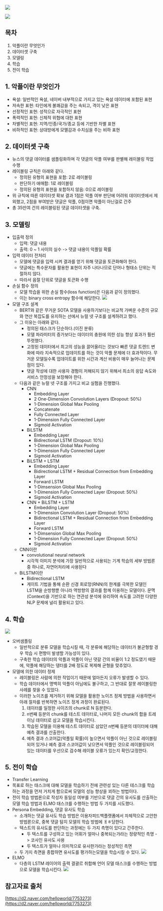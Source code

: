 ![](https://upload.wikimedia.org/wikipedia/commons/thumb/2/23/Naver_Logotype.svg/2560px-Naver_Logotype.svg.png)


![](https://d2.naver.com/content/images/2020/07/f704d100-b70c-11ea-8501-0d897b3eccd4.png)

## 목차
1. 악플이란 무엇인가
2. 데이터셋 구축
3. 모델링
4. 학습
5. 전이 학습

## 1. 악플이란 무엇인가
- 욕설: 일반적인 욕설, 네이버 내부적으로 가지고 있는 욕설 데이터에 포함된 표현
- 저속한 표현: 타인에게 불쾌감을 주는 속되고, 격이 낮은 표현
- 선정적인 표현: 성적으로 자극적인 표현
- 폭력적인 표현: 신체적 위협에 대한 표현
- 차별적인 표현: 지역/인종/국가/종교 등에 기반한 차별 표현
- 비하적인 표현: 상대방에게 모멸감과 수치심을 주는 비하 표현

## 2. 데이터셋 구축
- 뉴스의 댓글 데이터를 샘플링화하며 각 댓글의 악플 여부를 판별해 레이블링 작업 수행
- 레이블링 규칙은 아래와 같다.
    - 정의된 유형의 표현을 포함: 2로 레이블링
    - 판단하기 애매함: 1로 레이블링
    - 정의된 유형의 표현을 포함하지 않음: 0으로 레이블링
- 위 규칙에 따른 데이터셋 확보 결과 1점은 악플 여부 판단에 어려워 데이터셋에서 제외했고, 2점을 부여받은 댓글은 악플, 0점이면 악플이 아닌걸로 간주
- 총 35만여 건의 레이블링된 댓글 데이터셋을 구축.

## 3. 모델링
- 입출력 정의
    - 입력: 댓글 내용
    - 출력: 0 ~ 1 사이의 실수 -> 댓글 내용이 악플일 확률
- 입력 데이터 전처리
    - 모델에 댓글을 입력 시켜 결과를 얻기 위해 댓글을 토큰화해야 한다.
    - 댓글에는 특수문자를 활용한 표현이 자주 나타나므로 단어나 형태소 단위는 적절하지 않다.
    - 따라서 음절 단위로 댓글을 토큰화 수행
- 손실 함수 정의
    - 모델 학습을 위한 손실 함수(loss function)은 다음과 같이 정의했다.
    - 이는 binary cross entropy 함수에 해당한다.
    ![](https://d2.naver.com/content/images/2020/07/b1fc6580-b579-11ea-95e2-71a2f74218e4.png)
- 모델 구조 설계
    - BERT와 같은 무거운 SOTA 모델을 사용하기보다는 비교적 가벼운 수준의 규모와 연산 복잡도를 유지하는 선에서 뉴럴 넷 구조를 설계하려고 했다.
    - 그 이유는 아래와 같다.
        - 정의된 태스크가 단순하다.(이진 분류)
        - 모델 파라미터의 증가보다는 데이터의 충원에 의한 성능 향상 효과가 훨씬 뚜렷했다.
        - 고정된 데이터에서 최고의 성능을 끌어올리는 것보다 빠른 댓글 트렌드 변화에 따라 지속적으로 업데이트를 하는 것이 악플 문제에 더 효과적이다. 무거운 모델일수록 업데이트를 위한 시간과 계산 비용이 매우 늘어나는 문제점이 있다.
        - 댓글 작성에 대한 사용자 경험이 저해되지 않기 위해서 최소의 응답 속도와 서비스 안정성을 보장해야 한다.
    - 다음과 같은 뉴럴 넷 구조를 가지고 비교 실험을 진행했다.
        - CNN
            - Embedding Layer
            - 2 One-Dimension Convolution Layers (Dropout: 50%)
            - 1-Dimension Global Max Pooling
            - Concatenate
            - Fully Connected Layer
            - 1-Dimension Fully Connected Layer
            - Sigmoid Activation
        - BiLSTM
            - Embedding Layer
            - Bidirectional LSTM (Dropout: 10%)
            - 1-Dimension Global Max Pooling
            - 1-Dimension Fully Connected Layer
            - Sigmoid Activation
        - BiLSTM + LSTM
            - Embedding Layer
            - Bidirectional LSTM + Residual Connection from Embedding Layer
            - Forward LSTM
            - 1-Dimsension Global Max Pooling
            - 1-Dimension Fully Connected Layer (Dropout: 50%)
            - Sigmoid Activation
        - CNN + BiLSTM + LSTM
            - Embedding Layer
            - 1-Dimension Convolution Layer (Dropout: 50%)
            - Bidirectional LSTM + Residual Connection from Embedding Layer
            - Forward LSTM
            - 1-Dimsension Global Max Pooling
            - 1-Dimension Fully Connected Layer (Dropout: 50%)
            - Sigmoid Activation
    - CNN이란
        - convolutional neural network
        - 시각적 이미지 분석에 가장 일반적으로 사용되는 기계 학습의 세부 방법론 중 하나로, 자연어처리에 사용된다
    - BiLSTM이란
        - Bidirectional LSTM
        - 게이트 기법을 통해 순환 신경 회로망(RNN)의 한계를 극복한 모델인 LSTM을 순방향뿐 아니라 역방향의 결과를 함께 이용하는 모델이다. 문맥(Context)을 기반으로 하는 연관성 분석에 유리하여 속도를 고려한 다양한 NLP 문제에 널리 활용되고 있다.
        
## 4. 학습
![](https://d2.naver.com/content/images/2020/07/0b55c780-b727-11ea-9b7e-df2d7578dbfa.png)
- 오버샘플링
    - 일반적으로 분류 모델을 학습시킬 때, 각 분류에 해당하는 데이터가 불균형할 경우 학습 시 편향이 발생할 가능성이 있다.
    - 구축한 학습 데이터의 악플과 악플이 아닌 댓갈 간의 비율이 1:2 정도였기 때문에, 악플에 해당하는 뎅터를 2배 정도로 복제해 균형을 맞추었다.
- 모델에 의한 데이터 정제
    - 레이블링은 사람에 의한 작업이기 때문에 얼마든지 오류가 발생할 수 있다.
    - 학습 데이터에서 명백히 악플이 아님에도 불구하고, 그 반대로 잘못 레이블링한 사례를 찾을 수 있었다.
    - 이러한 노이즈를 제거하기 위해 모델을 활용한 노이즈 정제 방법을 사용하면서 아래 절차를 반복하면 노이즈 정게 과정이 완료된다.
        1. 데이터를 일정한 사이즈의 chunk로 N 등분한다.
        2. n번째 등분의 chunk를 테스트 데이터로, 나머지 모든 chunk의 합을 트레이닝 데이터로 삼고 모델을 학습시킨다.
        3. 학습된 모델을 이용해 테스트 데이터로 삼았던 n번째 등분의 데이터에 대해 예측 결과를 산출한다.
        4. 예측 결과 스코어값(악플일 확률)이 높으면서 악플이 아닌 것으로 레이블링되어 있거나 예측 결과 스코어값이 낮으면서 악플인 것으로 레이블링되어 있는 데이터를 우선으로 검수해 레이블 오류가 있는지 확인/교정한다.
    
## 5. 전이 학습
- Transfer Learning
- 목표로 하는 태스크에 대해 모델을 학습하기 전에 관련성 있는 다른 테스크를 학습하는 과정을 먼저 거치게 함으로써 모델의 성능 향상을 꾀하는 방법이다.
- 전이 학습 방법론으로 작성자 동일성 여부를 기반으로 댓글 간의 유사도를 산출하는 모델 학습 방법과 ELMO 태스크를 수행하는 방법 두 가지를 시도했다.
- Persona Embedding, 댓글 유사도 학습
    - 소개하는 댓글 유사도 학습 방법은 이용자피드백플랫폼에서 자체적으로 고안한 방법론으로, 중복 댓글 탐지 모델의 학습 방법에 ㅐㅎ당한다.
    - 텍스트의 유사도를 판단하는 과정에는 두 가지 측명이 있다고 간주한다.
        - 두 텍스트를 구성하고 있는 어휘가 얼마나 중복되는가라는 정량적인 측명 -> 코사인 유사도 사용
        - 두 텍스트가 얼마나 의미적으로 유사한가라는 정성적인 측면
    - 두 가지 측면을 종합하면 유사도를 평가하는모델을 학습시킬 수 있다.
![](https://d2.naver.com/content/images/2020/07/bd955100-b4d3-11ea-9ed9-2bb74f33878c.png)
- ELMO
    - 다층의 LSTM 레이어의 출력 결괄르 취합해 언어 모델 태스크를 수행하는 방법으로 모델을 학습시킨다.
![](https://d2.naver.com/content/images/2020/07/a191af80-b4d3-11ea-901a-9acc8eb9d626.png)


## 참고자료 출처
[https://d2.naver.com/helloworld/7753273](https://d2.naver.com/helloworld/7753273)